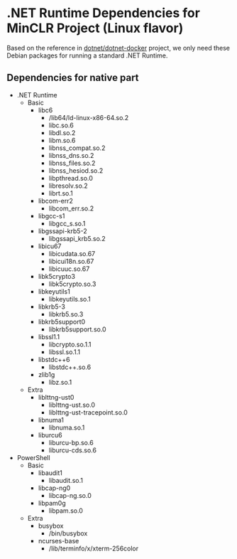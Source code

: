 # .NET Runtime Dependencies for MinCLR Project (Linux flavor)

Based on the reference in [dotnet/dotnet-docker] project, we only need these 
Debian packages for running a standard .NET Runtime.

[dotnet/dotnet-docker]: https://github.com/dotnet/dotnet-docker/blob/main/src/runtime-deps/3.1/bullseye-slim/amd64/Dockerfile

## Dependencies for native part

- .NET Runtime
  - Basic
    - libc6
      - /lib64/ld-linux-x86-64.so.2
      - libc.so.6
      - libdl.so.2
      - libm.so.6
      - libnss_compat.so.2
      - libnss_dns.so.2
      - libnss_files.so.2
      - libnss_hesiod.so.2
      - libpthread.so.0
      - libresolv.so.2
      - librt.so.1
    - libcom-err2
      - libcom_err.so.2
    - libgcc-s1
      - libgcc_s.so.1
    - libgssapi-krb5-2
      - libgssapi_krb5.so.2
    - libicu67
      - libicudata.so.67
      - libicui18n.so.67
      - libicuuc.so.67
    - libk5crypto3
      - libk5crypto.so.3
    - libkeyutils1
      - libkeyutils.so.1
    - libkrb5-3
      - libkrb5.so.3
    - libkrb5support0
      - libkrb5support.so.0
    - libssl1.1
      - libcrypto.so.1.1
      - libssl.so.1.1
    - libstdc++6
      - libstdc++.so.6
    - zlib1g
      - libz.so.1
  - Extra
    - liblttng-ust0
      - liblttng-ust.so.0
      - liblttng-ust-tracepoint.so.0
    - libnuma1
      - libnuma.so.1
    - liburcu6
      - liburcu-bp.so.6
      - liburcu-cds.so.6
- PowerShell
  - Basic
    - libaudit1
      - libaudit.so.1
    - libcap-ng0
      - libcap-ng.so.0
    - libpam0g
      - libpam.so.0
  - Extra
    - busybox
      - /bin/busybox
    - ncurses-base
      - /lib/terminfo/x/xterm-256color
